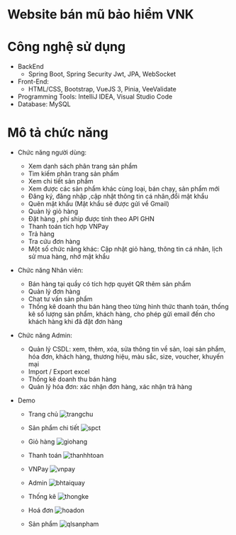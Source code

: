 # Website bán mũ bảo hiểm VNK

# Công nghệ sử dụng
* BackEnd
    -  Spring Boot, Spring Security Jwt, JPA, WebSocket
* Front-End:
  - HTML/CSS, Bootstrap, VueJS 3, Pinia, VeeValidate
* Programming Tools: IntelliJ IDEA, Visual Studio Code
* Database: MySQL
# Mô tả chức năng
 * Chức năng người dùng: 
    - Xem danh sách phân trang sản phẩm 
    - Tìm kiếm phân trang sản phẩm 
    - Xem chi tiết sản phẩm 
    - Xem được các sản phẩm khác cùng loại, bán chạy, sản phẩm mới
    - Đăng ký, đăng nhập ,cập nhật thông tin cá nhân,đổi mật khẩu
    - Quên mật khẩu (Mật khẩu sẽ được gửi về Gmail)
    - Quản lý giỏ hàng
    - Đặt hàng , phí ship được tính theo API GHN
    - Thanh toán tích hợp VNPay
    - Trả hàng
    - Tra cứu đơn hàng
    - Một số chức năng khác: Cập nhật giỏ hàng, thông tin cá nhân, lịch sử mua hàng, nhớ mật khẩu
      
  * Chức năng Nhân viên:
    - Bán hàng tại quầy có tích hợp quyét QR thêm sản phẩm
    - Quản lý đơn hàng
    - Chat tư vấn sản phẩm
    - Thống kê doanh thu bán hàng theo từng hình thức thanh toán, thống kê số lượng sản phẩm, khách hàng, cho phép gửi email đến cho khách hàng khi đã đặt đơn hàng 
 
  * Chức năng Admin: 
    - Quản lý CSDL: xem, thêm, xóa, sửa thông tin về sản, loại sản phẩm, hóa đơn, khách hàng, thương hiệu, màu sắc, size, voucher, khuyến mại
    - Import / Export excel
    - Thống kê doanh thu bán hàng 
    - Quản lý hóa đơn: xác nhận đơn hàng, xác nhận trả hàng
 * Demo
   - Trang chủ
     ![trangchu](https://github.com/NgocKhanh107/vnk-store-website/assets/109933771/4d75939b-ae1b-4d61-b4c1-34e46c38ae2a)
     
   - Sản phẩm chi tiết
     ![spct](https://github.com/NgocKhanh107/teeeee/assets/109933771/6d7d944f-4052-4d54-9499-bb66ffad3e66)
     
   - Giỏ hàng
     ![giohang](https://github.com/NgocKhanh107/teeeee/assets/109933771/4a5e5f8f-1c6f-4390-bba9-3b1d707dd10e)
     
   - Thanh toán
     ![thanhhtoan](https://github.com/NgocKhanh107/teeeee/assets/109933771/d247b1a1-0290-41b0-9816-37a244b6eccc)
     
   - VNPay
     ![vnpay](https://github.com/NgocKhanh107/teeeee/assets/109933771/ac332211-f7cd-4068-8267-1d9fa9d54801)
     
   - Admin
     ![bhtaiquay](https://github.com/NgocKhanh107/teeeee/assets/109933771/fd8b627e-32be-436b-9470-6c6e6eca90fe)
     
   - Thống kê
     ![thongke](https://github.com/NgocKhanh107/teeeee/assets/109933771/ac22f38b-456b-4937-b4df-cef07a2aa8d3)
     
   - Hoá đơn
     ![hoadon](https://github.com/NgocKhanh107/teeeee/assets/109933771/2fec91bf-eeeb-4c6b-8b6c-967979976e8d)
     
   - Sản phẩm
     ![qlsanpham](https://github.com/NgocKhanh107/teeeee/assets/109933771/1936893a-05dc-4172-b32f-d6228c37f705)
 
